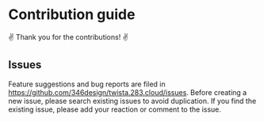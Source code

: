 # Contribution guide
:v: Thank you for the contributions! :v:

## Issues

Feature suggestions and bug reports are filed in <https://github.com/346design/twista.283.cloud/issues>.
Before creating a new issue, please search existing issues to avoid duplication.
If you find the existing issue, please add your reaction or comment to the issue.
